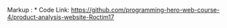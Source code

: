 Markup : * Code Link: https://github.com/programming-hero-web-course-4/product-analysis-website-Roctim17